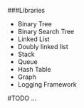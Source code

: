 ###Libraries
- Binary Tree
- Binary Search Tree
- Linked List
- Doubly linked list
- Stack
- Queue
- Hash Table
- Graph
- Logging Framework

#TODO
...
